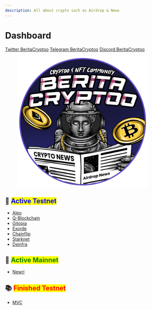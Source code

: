 ```yaml
---
description: All about crypto such as Airdrop & News
---
```


# Dashboard

​[​<img src="https://user-images.githubusercontent.com/108946833/184274157-08210464-fa03-493d-b01c-2420c67a524f.jpg" alt="" data-size="line">​](https://user-images.githubusercontent.com/108946833/184274157-08210464-fa03-493d-b01c-2420c67a524f.jpg) [Twitter BeritaCryptoo](https://twitter.com/BeritaCryptoo) [​<img src="https://user-images.githubusercontent.com/50621007/183283867-56b4d69f-bc6e-4939-b00a-72aa019d1aea.png" alt="" data-size="line">​](https://user-images.githubusercontent.com/50621007/183283867-56b4d69f-bc6e-4939-b00a-72aa019d1aea.png) [Telegram BeritaCryptoo](https://t.me/BeritaCryptoo) [​<img src="https://user-images.githubusercontent.com/108946833/201040868-61a5cfb9-f39e-4fd1-a3a6-2c15c1b47424.png" alt="" data-size="line">​](https://user-images.githubusercontent.com/108946833/201040868-61a5cfb9-f39e-4fd1-a3a6-2c15c1b47424.png) [Discord BeritaCryptoo](https://discord.gg/beritacryptoonode)[​](https://twitter.com/BeritaCryptoo)​​

<figure><img src=".gitbook/assets/184273211-97b240e1-d066-44f2-87a9-06fe1788bb7b-removebg-preview.png" alt=""><figcaption></figcaption></figure>

## 📘 <mark style="color:blue;">Active Testnet</mark>

* [Aleo](aleo.md)
* [Q-Blockchain](q-blockchain.md)
* [Gitopia](gitopia/)
* [Exorde](exorde.md)
* [Chainflip](chainflip.md)
* [Starknet](starknet.md)
* [Deinfra](deinfra/)

## &#x20;📕 <mark style="color:green;">Active Mainnet</mark>

* [Newrl](newrl/)

## 📚 <mark style="color:red;">Finished Testnet</mark>

* [MVC](mvc.md)
